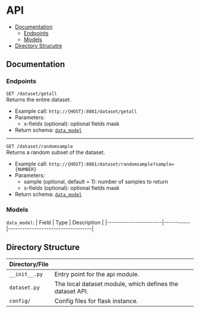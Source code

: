 # API 

- [Documentation](#documentation)
    - [Endpoints](#endpoints)
    - [Models](#models)
- [Directory Strucutre](#directory-structure)

## Documentation 

### Endpoints 

`GET /dataset/getall`  
Returns the entire dataset. 
- Example call: `http://{HOST}:8081/dataset/getall`
- Parameters: 
    - x-fields (optional): optional fields mask
- Return schema: [`data_model`](#models)

---

`GET /dataset/randomsample`  
Returns a random subset of the dataset.
- Example call: `http://{HOST}:8081/dataset/randomsample?sample={NUMBER}`
- Parameters:
    - sample (optional, default = 1): number of samples to return
    - x-fields (optional): optional fields mask
- Return schema: [`data_model`](#models)

### Models 

`data_model`: 
| Field                 | Type      | Description                       |
|-----------------------|-----------|-----------------------------------|

## Directory Structure 

| Directory/File                |                                                                   |
|-------------------------------|-------------------------------------------------------------------|
| `__init__.py`                 | Entry point for the api module.                                   |
| `dataset.py`                  | The local dataset module, which defines the dataset API.          | 
| `config/`                     | Config files for flask instance.                                  |
